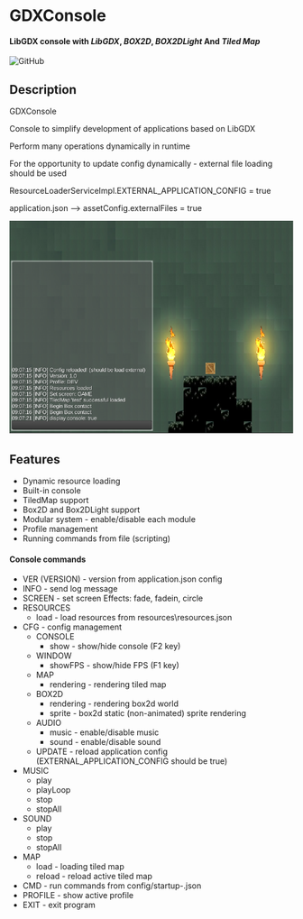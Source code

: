 # GDXConsole
#### LibGDX console with _LibGDX_, _BOX2D_, _BOX2DLight_ And _Tiled Map_
![GitHub](https://github.com/pturko/GDXConsole)

## Description
<p>GDXConsole</p>
<p>Console to simplify development of applications based on LibGDX</p>
<p>Perform many operations dynamically in runtime</p>

<p>For the opportunity to update config dynamically - external file loading should be used</p>
<p>ResourceLoaderServiceImpl.EXTERNAL_APPLICATION_CONFIG = true</p>
<p>application.json --> assetConfig.externalFiles = true</p>

![screenshot](./previews/screenshot.png)

## Features
- Dynamic resource loading
- Built-in console
- TiledMap support
- Box2D and Box2DLight support
- Modular system - enable/disable each module
- Profile management
- Running commands from file (scripting)

#### Console commands
- VER (VERSION) - version from application.json config
- INFO - send log message
- SCREEN <name> <effect> - set screen
  Effects: fade, fadein, circle
- RESOURCES
  - load - load resources from resources\resources.json
- CFG - config management
  - CONSOLE
    - show - show/hide console (F2 key)
  - WINDOW
    - showFPS - show/hide FPS (F1 key)
  - MAP
    - rendering - rendering tiled map
  - BOX2D
    - rendering - rendering box2d world
    - sprite - box2d static (non-animated) sprite rendering
  - AUDIO
    - music - enable/disable music
    - sound  - enable/disable sound
  - UPDATE - reload application config (EXTERNAL_APPLICATION_CONFIG should be true)
- MUSIC
  - play <name>
  - playLoop <name>
  - stop <name>
  - stopAll
- SOUND
  - play <name>
  - stop <name>
  - stopAll <name>
- MAP
  - load <mapName> - loading tiled map
  - reload - reload active tiled map
- CMD <profileName> - run commands from config/startup-<profileName>.json
- PROFILE - show active profile
- EXIT - exit program
